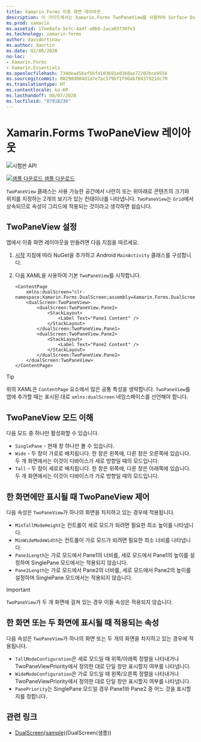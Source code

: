 ```yaml
---
title: Xamarin.Forms 이중 화면 레이아웃
description: 이 가이드에서는 Xamarin.Forms TwoPaneView를 사용하여 Surface Duo 및 Surface Neo와 같은 이중 화면 디바이스의 앱 환경을 최적화하는 방법을 설명합니다.
ms.prod: xamarin
ms.assetid: 17ee8afa-5e7c-4a4f-a9b6-2aca03f30fe3
ms.technology: xamarin-forms
author: davidortinau
ms.author: daortin
ms.date: 02/08/2020
no-loc:
- Xamarin.Forms
- Xamarin.Essentials
ms.openlocfilehash: 734dea456af56f4103691e0368ae72202bce9556
ms.sourcegitcommit: 08290d004d1a7e7ac579bf1f96abf8437921dc70
ms.translationtype: HT
ms.contentlocale: ko-KR
ms.lasthandoff: 08/07/2020
ms.locfileid: "87918236"
---
```

# <a name="no-locxamarinforms-twopaneview-layout"></a>Xamarin.Forms TwoPaneView 레이아웃

![시험판 API](~/media/shared/preview.png)

[![샘플 다운로드](~/media/shared/download.png) 샘플 다운로드](https://docs.microsoft.com/samples/xamarin/xamarin-forms-samples/userinterface-dualscreendemos/)

`TwoPaneView` 클래스는 사용 가능한 공간에서 나란히 또는 위아래로 콘텐츠의 크기와 위치를 지정하는 2개의 보기가 있는 컨테이너를 나타냅니다. `TwoPaneView`는 `Grid`에서 상속되므로 속성이 그리드에 적용되는 것이라고 생각하면 쉽습니다.

## <a name="set-up-twopaneview"></a>TwoPaneView 설정

앱에서 이중 화면 레이아웃을 만들려면 다음 지침을 따르세요.

1. [시작](index.md) 지침에 따라 NuGet을 추가하고 Android `MainActivity` 클래스를 구성합니다.
1. 다음 XAML을 사용하여 기본 `TwoPaneView`를 시작합니다.

    ```xaml
    <ContentPage
        xmlns:dualScreen="clr-namespace:Xamarin.Forms.DualScreen;assembly=Xamarin.Forms.DualScreen">
        <dualScreen:TwoPaneView>
            <dualScreen:TwoPaneView.Pane1>
                <StackLayout>
                    <Label Text="Pane1 Content" />
                </StackLayout>
            </dualScreen:TwoPaneView.Pane1>
            <dualScreen:TwoPaneView.Pane2>
                <StackLayout>
                    <Label Text="Pane2 Content" />
                </StackLayout>
            </dualScreen:TwoPaneView.Pane2>
        </dualScreen:TwoPaneView>
    </ContentPage>
    ```

> [!TIP]
> 위의 XAML은 `ContentPage` 요소에서 많은 공통 특성을 생략합니다. `TwoPaneView`를 앱에 추가할 때는 표시된 대로 `xmlns:dualScreen` 네임스페이스를 선언해야 합니다.

## <a name="understand-twopaneview-modes"></a>TwoPaneView 모드 이해

다음 모드 중 하나만 활성화할 수 있습니다.

- `SinglePane` - 현재 창 하나만 볼 수 있습니다.
- `Wide` - 두 창이 가로로 배치됩니다. 한 창은 왼쪽에, 다른 창은 오른쪽에 있습니다. 두 개 화면에서는 이것이 디바이스가 세로 방향일 때의 모드입니다.
- `Tall` - 두 창이 세로로 배치됩니다. 한 창은 위쪽에, 다른 창은 아래쪽에 있습니다. 두 개 화면에서는 이것이 디바이스가 가로 방향일 때의 모드입니다.

## <a name="control-twopaneview-when-its-only-on-one-screen"></a>한 화면에만 표시될 때 TwoPaneView 제어

다음 속성은 `TwoPaneView`가 하나의 화면을 차지하고 있는 경우에 적용됩니다.

- `MinTallModeHeight`는 컨트롤이 세로 모드가 되려면 필요한 최소 높이를 나타냅니다.
- `MinWideModeWidth`는 컨트롤이 가로 모드가 되려면 필요한 최소 너비를 나타냅니다.
- `Pane1Length`는 가로 모드에서 Pane1의 너비를, 세로 모드에서 Pane1의 높이를 설정하며 SinglePane 모드에서는 적용되지 않습니다.
- `Pane2Length`는 가로 모드에서 Pane2의 너비를, 세로 모드에서 Pane2의 높이를 설정하며 SinglePane 모드에서는 적용되지 않습니다.

> [!IMPORTANT]
> `TwoPaneView`가 두 개 화면에 걸쳐 있는 경우 이들 속성은 적용되지 않습니다.

## <a name="properties-that-apply-when-on-one-screen-or-two"></a>한 화면 또는 두 화면에 표시될 때 적용되는 속성

다음 속성은 `TwoPaneView`가 하나의 화면 또는 두 개의 화면을 차지하고 있는 경우에 적용됩니다.

- `TallModeConfiguration`은 세로 모드일 때 위쪽/아래쪽 정렬을 나타내거나 TwoPaneViewPriority에서 정의한 대로 단일 창만 표시할지 여부를 나타냅니다.
- `WideModeConfiguration`은 가로 모드일 때 왼쪽/오른쪽 정렬을 나타내거나 TwoPaneViewPriority에서 정의한 대로 단일 창만 표시할지 여부를 나타냅니다.
- `PanePriority`는 SinglePane 모드일 경우 Pane1와 Pane2 중 어느 것을 표시할지를 정합니다.

## <a name="related-links"></a>관련 링크

- [DualScreen(sample)](https://docs.microsoft.com/samples/xamarin/xamarin-forms-samples/userinterface-dualscreendemos/)(DualScreen(샘플))
